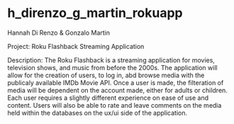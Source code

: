# h_direnzo_g_martin_rokuapp

Hannah Di Renzo & Gonzalo Martin

Project:
Roku Flashback Streaming Application

Description:
The Roku Flashback is a streaming application for movies, television shows, and music from before the 2000s. 
The application will allow for the creation of users, to log in, abd browse media with the publicaly available IMDb Movie API.
Once a user is made, the filteration of media will be dependent on the account made, either for adults or children.
Each user requires a slightly different experience on ease of use and content. 
Users will also be able to rate and leave comments on the media held within the databases on the ux/ui side of the application.




 
